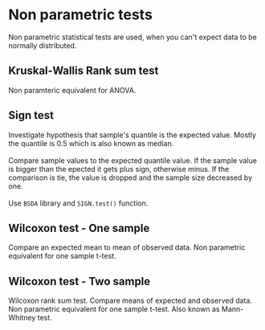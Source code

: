 # Non parametric tests #
Non parametric statistical tests are used, 
when you can't expect data to be normally distributed.

## Kruskal-Wallis Rank sum test ##
Non paramteric equivalent for ANOVA.

## Sign test ##
Investigate hypothesis that sample's
quantile is the expected value.
Mostly the quantile is 0.5 which is also known as median.
<br/>
<br/>
Compare sample values to the expected quantile value.
If the sample value is bigger than the epected it gets plus sign,
otherwise minus.
If the comparison is tie, the value is dropped and
the sample size decreased by one.
<br/>
<br/>
Use `BSDA` library and `SIGN.test()` function.


## Wilcoxon test - One sample ##
Compare an expected mean to mean of observed data.
Non parametric equivalent for one sample t-test.

## Wilcoxon test - Two sample ##
Wilcoxon rank sum test.
Compare means of expected and observed data.
Non parametric equivalent for one sample t-test.
Also known as Mann-Whitney test.

